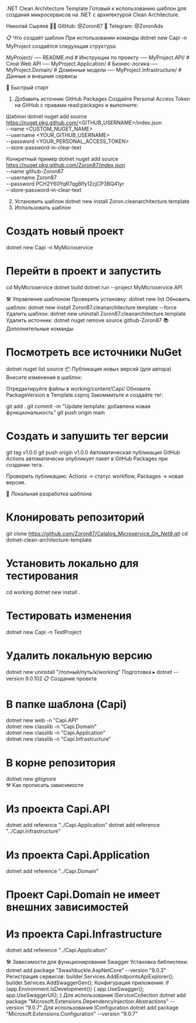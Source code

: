 .NET Clean Architecture Template
Готовый к использованию шаблон для создания микросервисов на .NET с архитектурой Clean Architecture.

Николай Сыряев
👨‍💻 GitHub: @Zoron87
💬 Telegram: @ZoronAds

📋 Что создаёт шаблон
При использовании команды dotnet new Capi -n MyProject создаётся следующая структура:

MyProject/
── README.md                 # Инструкции по проекту
── MyProject.API/            # Слой Web API
── MyProject.Application/    # Бизнес-логика
── MyProject.Domain/         # Доменные модели
── MyProject.Infrastructure/ # Данные и внешние сервисы


🚀 Быстрый старт
1. Добавить источник GitHub Packages
Создайте Personal Access Token на GitHub с правами
read:packages и выполните:

Шаблон
dotnet nuget add source https://nuget.pkg.github.com/<GITHUB_USERNAME>/index.json \
  --name <CUSTOM_NUGET_NAME> \
  --username <YOUR_GITHUB_USERNAME> \
  --password <YOUR_PERSONAL_ACCESS_TOKEN> \
  --store-password-in-clear-text
  
Конкретный пример
dotnet nuget add source https://nuget.pkg.github.com/Zoron87/index.json \
  --name github-Zoron87 \
  --username Zoron87 \
  --password PCH2Y60YqR7qg8lfy1ZcjCP3BQ41yr \
  --store-password-in-clear-text
  
2. Установить шаблон
dotnet new install Zoron.cleanarchitecture.template
3. Использовать шаблон
# Создать новый проект
dotnet new Capi -n MyMicroservice

# Перейти в проект и запустить
cd MyMicroservice
dotnet build
dotnet run --project MyMicroservice.API

🛠️ Управление шаблоном
Проверить установку:
dotnet new list
Обновить шаблон:
dotnet new install Zoron87.cleanarchitecture.template --force
Удалить шаблон:
dotnet new uninstall Zoron87.cleanarchitecture.template
Удалить источник:
dotnet nuget remove source github-Zoron87
📚 Дополнительные команды
# Посмотреть все источники NuGet
dotnet nuget list source
📦 Публикация новых версий (для автора)
Внесите изменения в шаблон:

Отредактируйте файлы в working/content/Capi/
Обновите PackageVersion в Template.csproj
Закоммитьте и создайте тег:

git add .
git commit -m "Update template: добавлена новая функциональность"
git push origin main

# Создать и запушить тег версии
git tag v1.0.0
git push origin v1.0.0
Автоматическая публикация
GitHub Actions автоматически опубликует пакет в GitHub Packages при создании тега.

Проверить публикацию: Actions → статус workflow, Packages → новая версия.

🔧 Локальная разработка шаблона
# Клонировать репозиторий
git clone https://github.com/Zoron87/Catalog_Microservice_On_Net9.git
cd dotnet-clean-architecture-template

# Установить локально для тестирования
cd working
dotnet new install .

# Тестировать изменения
dotnet new Capi -n TestProject

# Удалить локальную версию
dotnet new uninstall "/полный/путь/к/working"
Подготовка
▸ dotnet --version
9.0.102
📋 Создание проекта
# В папке шаблона (Capi)
dotnet new web -n "Capi.API"   
dotnet new classlib -n "Capi.Domain"  
dotnet new classlib -n "Capi.Application"  
dotnet new classlib -n "Capi.Infrastructure"

# В корне репозитория
dotnet new gitignore   
⚒️ Как прописать зависимости
# Из проекта Capi.API
dotnet add reference "../Capi.Application"
dotnet add reference "../Capi.Infrastructure"

# Из проекта Capi.Application
dotnet add reference "../Capi.Domain" 

# Проект Capi.Domain не имеет внешних зависимостей

# Из проекта Capi.Infrastructure
dotnet add reference "../Capi.Application"

🛠️ Зависимости для функционирования
Swagger
Установка библиотеки:
dotnet add package "Swashbuckle.AspNetCore" --version "9.0.3"
Регистрация сервисов:
builder.Services.AddEndpointsApiExplorer();
builder.Services.AddSwaggerGen();
Конфигурация приложения:
if (app.Environment.IsDevelopment())
{
    app.UseSwagger();
    app.UseSwaggerUI();
}
Для использования IServiceCollection
dotnet add package "Microsoft.Extensions.DependencyInjection.Abstractions" --version "9.0.7"
Для использования IConfiguration
dotnet add package "Microsoft.Extensions.Configuration" --version "9.0.7"



